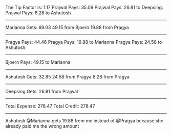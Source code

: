 The Tip Factor is:  1.17
Prajwal Pays:  35.09
Prajwal Pays: 26.81 to Deepsing.
Prajwal Pays:  8.28 to Ashutosh
*****
Marianna  Gets:  69.03
49.15 from Bjoern
19.88  from Pragya
*****
Pragya Pays:  44.46
Pragya Pays:  19.88 to Marianna
Pragya Pays:  24.58 to Ashutosh
*****
Bjoern Pays:  49.15  to Marianna
*****
Ashutosh Gets:  32.85
24.58 from Pragya
8.28 from Pragya
*****
Deepsing Gets:  26.81  from Prajwal
******************************
Total Expense:  278.47
Total Credit:  278.47
******************************

Ashutosh @Marianna gets 19.88 from me instead of @Pragya  because she already paid me the wrong amount
